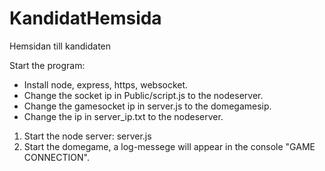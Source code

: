 # KandidatHemsida
Hemsidan till kandidaten

Start the program:
* Install node, express, https, websocket.
* Change the socket ip in Public/script.js to the nodeserver.
* Change the gamesocket ip in server.js to the domegamesip.
* Change the ip in server_ip.txt to the nodeserver. 

1. Start the node server: server.js
2. Start the domegame, a log-messege will appear in the console "GAME CONNECTION".

